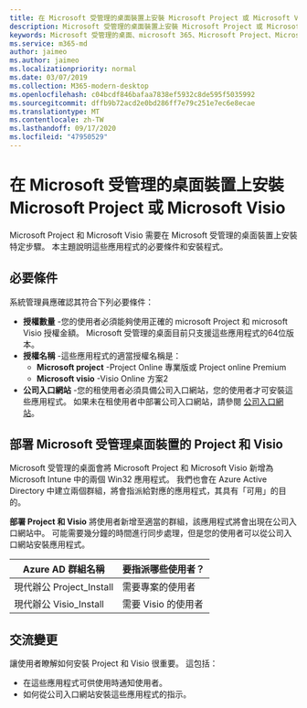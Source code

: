 ```yaml
---
title: 在 Microsoft 受管理的桌面裝置上安裝 Microsoft Project 或 Microsoft Visio
description: Microsoft 受管理的桌面裝置上安裝 Microsoft Project 或 Microsoft Visio 的資訊
keywords: Microsoft 受管理的桌面、microsoft 365、Microsoft Project、Microsoft Visio
ms.service: m365-md
author: jaimeo
ms.author: jaimeo
ms.localizationpriority: normal
ms.date: 03/07/2019
ms.collection: M365-modern-desktop
ms.openlocfilehash: c04bcdf846bafaa7838ef5932c8de595f5035992
ms.sourcegitcommit: dffb9b72acd2e0bd286ff7e79c251e7ec6e8ecae
ms.translationtype: MT
ms.contentlocale: zh-TW
ms.lasthandoff: 09/17/2020
ms.locfileid: "47950529"
---
```

# <a name="install-microsoft-project-or-microsoft-visio-on-microsoft-managed-desktop-devices"></a>在 Microsoft 受管理的桌面裝置上安裝 Microsoft Project 或 Microsoft Visio

Microsoft Project 和 Microsoft Visio 需要在 Microsoft 受管理的桌面裝置上安裝特定步驟。 本主題說明這些應用程式的必要條件和安裝程式。

## <a name="prerequisites"></a>必要條件

系統管理員應確認其符合下列必要條件：
- **授權數量** -您的使用者必須能夠使用正確的 microsoft Project 和 microsoft Visio 授權金額。 Microsoft 受管理的桌面目前只支援這些應用程式的64位版本。 
- **授權名稱** -這些應用程式的適當授權名稱是：
    - **Microsoft project** -Project Online 專業版或 Project online Premium
    - **Microsoft visio** -Visio Online 方案2
- **公司入口網站** -您的租使用者必須具備公司入口網站，您的使用者才可安裝這些應用程式。 如果未在租使用者中部署公司入口網站，請參閱 [公司入口網站](company-portal.md)。

## <a name="deploy-project-and-visio-for-microsoft-managed-desktop-devices"></a>部署 Microsoft 受管理桌面裝置的 Project 和 Visio
Microsoft 受管理的桌面會將 Microsoft Project 和 Microsoft Visio 新增為 Microsoft Intune 中的兩個 Win32 應用程式。 我們也會在 Azure Active Directory 中建立兩個群組，將會指派給對應的應用程式，其具有「可用」的目的。 

**部署 Project 和 Visio** 將使用者新增至適當的群組，該應用程式將會出現在公司入口網站中。 可能需要幾分鐘的時間進行同步處理，但是您的使用者可以從公司入口網站安裝應用程式。 

Azure AD 群組名稱 | 要指派哪些使用者？   
 --- | ---
現代辦公 Project_Install | 需要專案的使用者
現代辦公 Visio_Install | 需要 Visio 的使用者

## <a name="communicate-changes"></a>交流變更
讓使用者瞭解如何安裝 Project 和 Visio 很重要。 這包括： 
- 在這些應用程式可供使用時通知使用者。 
- 如何從公司入口網站安裝這些應用程式的指示。
